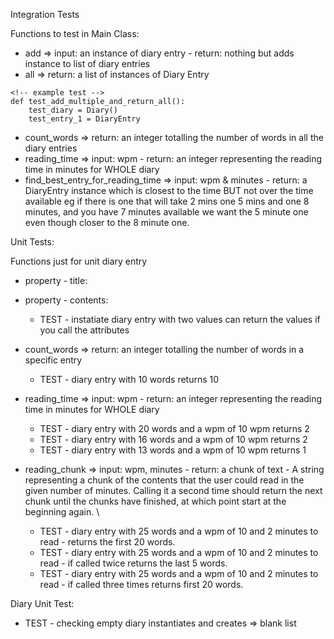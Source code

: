 Integration Tests

Functions to test in Main Class:
- add => input: an instance of diary entry - return: nothing but adds instance to list of diary entries
- all => return: a list of instances of Diary Entry
```
<!-- example test -->
def test_add_multiple_and_return_all():
    test_diary = Diary()
    test_entry_1 = DiaryEntry

```

- count_words => return: an integer totalling the number of words in all the diary entries
- reading_time => input: wpm - return: an integer representing the reading time in minutes for WHOLE diary
- find_best_entry_for_reading_time => input: wpm & minutes - return: a DiaryEntry instance which is closest to the time BUT not over the time available eg if there is one that will take 2 mins one 5 mins and one 8 minutes, and you have 7 minutes available we want the 5 minute one even though closer to the 8 minute one.

Unit Tests:

Functions just for unit diary entry
- property - title:
- property - contents:
    - TEST - instatiate diary entry with two values can return the values if you call the attributes

- count_words => return: an integer totalling the number of words in a specific entry
    - TEST - diary entry with 10 words returns 10

- reading_time => input: wpm - return: an integer representing the reading time in minutes for WHOLE diary
    - TEST - diary entry with 20 words and a wpm of 10 wpm returns 2
    - TEST - diary entry with 16 words and a wpm of 10 wpm returns 2
    - TEST - diary entry with 13 words and a wpm of 10 wpm returns 1

- reading_chunk => input: wpm, minutes - return: a chunk of text - A string representing a chunk of the contents that the user could read in the given number of minutes. Calling it a second time should return the next chunk until the chunks have finished, at which point start at the beginning again. \
    - TEST - diary entry with 25 words and a wpm of 10 and 2 minutes to read - returns the first 20 words.
    - TEST - diary entry with 25 words and a wpm of 10 and 2 minutes to read - if called twice returns the last 5 words.
    - TEST - diary entry with 25 words and a wpm of 10 and 2 minutes to read - if called three times returns first 20 words.

Diary Unit Test:

- TEST - checking empty diary instantiates and creates => blank list
